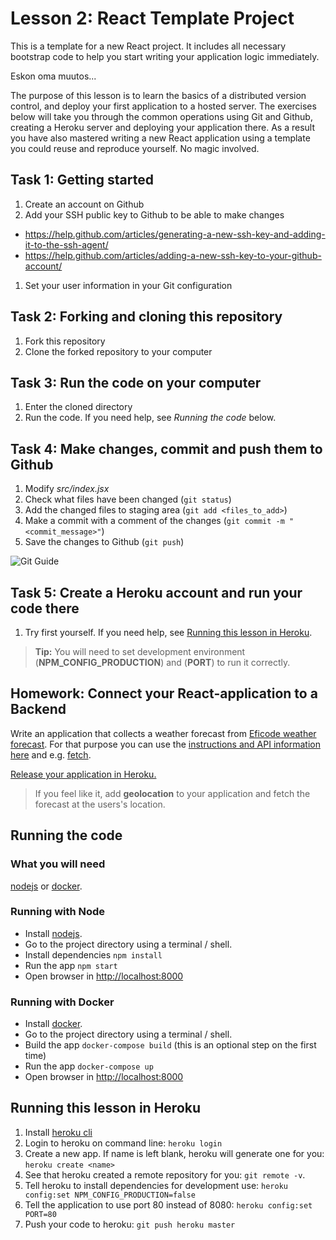 # Lesson 2: React Template Project

This is a template for a new React project. It includes all necessary bootstrap code to help you start writing your application logic immediately.

Eskon oma muutos...

The purpose of this lesson is to learn the basics of a distributed version control, and deploy your first application to a hosted server. The exercises below will take you through the common operations using Git and Github, creating a Heroku server and deploying your application there. As a result you have also mastered writing a new React application using a template you could reuse and reproduce yourself. No magic involved.


## Task 1: Getting started

1. Create an account on Github
1. Add your SSH public key to Github to be able to make changes 
  - https://help.github.com/articles/generating-a-new-ssh-key-and-adding-it-to-the-ssh-agent/
  - https://help.github.com/articles/adding-a-new-ssh-key-to-your-github-account/
1. Set your user information in your Git configuration

## Task 2: Forking and cloning this repository 

1. Fork this repository
1. Clone the forked repository to your computer

## Task 3: Run the code on your computer

1. Enter the cloned directory
1. Run the code. If you need help, see *Running the code* below.

## Task 4: Make changes, commit and push them to Github

1. Modify *src/index.jsx*
1. Check what files have been changed (`git status`)
1. Add the changed files to staging area (`git add <files_to_add>`)
1. Make a commit with a comment of the changes (`git commit -m "<commit_message>"`)
1. Save the changes to Github (`git push`)

![Git Guide](git-guide.png)

## Task 5: Create a Heroku account and run your code there

1. Try first yourself. If you need help, see [Running this lesson in Heroku](#running-this-lesson-in-heroku).

> **Tip:** You will need to set development environment (**NPM_CONFIG_PRODUCTION**) and (**PORT**) to run it correctly.

## Homework: Connect your React-application to a Backend

Write an application that collects a weather forecast from [Eficode weather forecast](https://weatherapp.eficode.fi/api/forecast). For that purpose you can use the [instructions and API information here](https://github.com/eficode/weatherapp-mobile) and e.g. [fetch](https://developer.mozilla.org/en-US/docs/Web/API/Fetch_API/Using_Fetch).

[Release your application in Heroku.](#running-this-lesson-in-heroku)

> If you feel like it, add **geolocation** to your application and fetch the forecast at the users's location.

## Running the code

### What you will need

[nodejs](https://nodejs.org/en/download/package-manager/) or [docker](https://docs.docker.com/install/).


### Running with Node

* Install [nodejs](https://nodejs.org/en/download/package-manager/).
* Go to the project directory using a terminal / shell.
* Install dependencies `npm install`
* Run the app `npm start`
* Open browser in [http://localhost:8000](http://localhost:8000)


### Running with Docker

* Install [docker](https://docs.docker.com/install/).
* Go to the project directory using a terminal / shell.
* Build the app `docker-compose build` (this is an optional step on the first time)
* Run the app `docker-compose up`
* Open browser in [http://localhost:8000](http://localhost:8000)


## Running this lesson in Heroku

1. Install [heroku cli](https://devcenter.heroku.com/articles/heroku-cli)
1. Login to heroku on command line: `heroku login`
1. Create a new app. If name is left blank, heroku will generate one for you: `heroku create <name>`
1. See that heroku created a remote repository for you: `git remote -v`.
1. Tell heroku to install dependencies for development use: `heroku config:set NPM_CONFIG_PRODUCTION=false`
1. Tell the application to use port 80 instead of 8080: `heroku config:set PORT=80`
1. Push your code to heroku: `git push heroku master`
